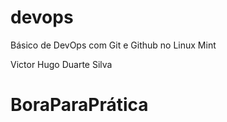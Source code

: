 # devops
Básico de DevOps com Git e Github no Linux Mint

Victor Hugo Duarte Silva

# BoraParaPrática
